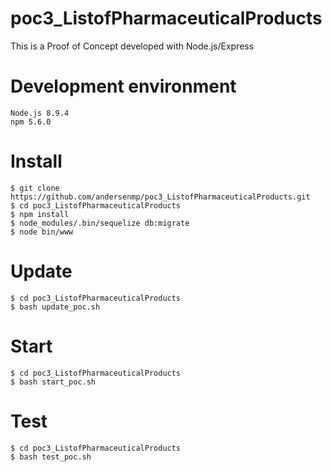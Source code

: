 # poc3_ListofPharmaceuticalProducts
This is a Proof of Concept developed with Node.js/Express

# Development environment
```
Node.js 8.9.4
npm 5.6.0
```

# Install
```
$ git clone https://github.com/andersenmp/poc3_ListofPharmaceuticalProducts.git
$ cd poc3_ListofPharmaceuticalProducts
$ npm install
$ node_modules/.bin/sequelize db:migrate
$ node bin/www
```

# Update
```
$ cd poc3_ListofPharmaceuticalProducts
$ bash update_poc.sh
```


# Start
```
$ cd poc3_ListofPharmaceuticalProducts
$ bash start_poc.sh
```

# Test
```
$ cd poc3_ListofPharmaceuticalProducts
$ bash test_poc.sh
```